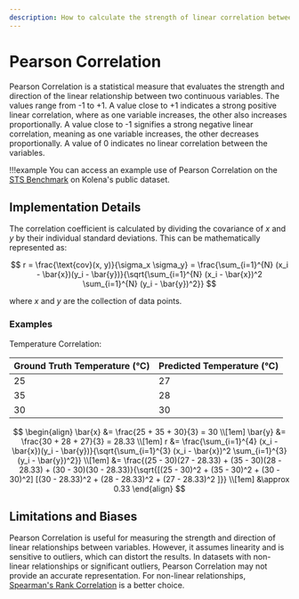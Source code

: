 ```yaml
---
description: How to calculate the strength of linear correlation between 2 variables
---
```


# Pearson Correlation

Pearson Correlation is a statistical measure that evaluates the strength and direction of the linear
relationship between two continuous variables. The values range from -1 to +1. A value close to +1 indicates a strong
positive linear correlation, where as one variable increases, the other also increases proportionally. A value close
to -1 signifies a strong negative linear correlation, meaning as one variable increases, the other decreases
proportionally. A value of 0 indicates no linear correlation between the variables.

!!!example
    You can access an example use of Pearson Correlation on the [STS Benchmark](https://app.kolena.io/try/dataset/standards?datasetId=12&models=N4IglgJiBcCMDsAaEBjA9gOwGZgOYFcAnAQwBcxMZRIZYBfOoA&models=N4IglgJiBcCMBsAaEBjA9gOwGZgOYFcAnAQwBcxMZRIZYBfOoA&metricGroupVisibilities=N4IgbglgzhBGA2BTEAuALgJwK6IDQgFtFMIBjKVAbVEhgWXW0QF9cbo4lVMdX26ujXm3Ad63JswC6zIA)
    on Kolena's public dataset.

## Implementation Details

The correlation coefficient is calculated by dividing the covariance of $x$ and $y$ by their individual standard
deviations. This can be mathematically represented as:

$$
r = \frac{\text{cov}(x, y)}{\sigma_x \sigma_y} = \frac{\sum_{i=1}^{N} (x_i - \bar{x})(y_i - \bar{y})}{\sqrt{\sum_{i=1}^{N}
(x_i - \bar{x})^2 \sum_{i=1}^{N} (y_i - \bar{y})^2}}
$$

where $x$ and $y$ are the collection of data points.

### Examples

Temperature Correlation:

<div class="grid" markdown>

| Ground Truth Temperature (&deg;C) | Predicted Temperature (&deg;C) |
| --- | --- |
| 25  | 27  |
| 35  | 28  |
| 30  | 30  |

</div>

$$
\begin{align}
\bar{x} &= \frac{25 + 35 + 30}{3} = 30 \\[1em]
\bar{y} &= \frac{30 + 28 + 27}{3} = 28.33 \\[1em]
r &= \frac{\sum_{i=1}^{4} (x_i - \bar{x})(y_i - \bar{y})}{\sqrt{\sum_{i=1}^{3} (x_i - \bar{x})^2 \sum_{i=1}^{3} (y_i -
\bar{y})^2}} \\[1em]
&= \frac{(25 - 30)(27 - 28.33) + (35 - 30)(28 - 28.33) + (30 - 30)(30 - 28.33)}{\sqrt{[(25 - 30)^2 +
(35 - 30)^2 + (30 - 30)^2] [(30 - 28.33)^2 + (28 - 28.33)^2 + (27 - 28.33)^2 ]}} \\[1em]
&\approx 0.33
\end{align}
$$

## Limitations and Biases

Pearson Correlation is useful for measuring the strength and direction of linear relationships between
variables. However, it assumes linearity and is sensitive to outliers, which can distort the results. In datasets with
non-linear relationships or significant outliers, Pearson Correlation may not provide an accurate
representation. For non-linear relationships, [Spearman's Rank Correlation](spearman-correlation.md) is a better choice.
